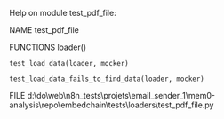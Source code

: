 Help on module test_pdf_file:

NAME
    test_pdf_file

FUNCTIONS
    loader()

    test_load_data(loader, mocker)

    test_load_data_fails_to_find_data(loader, mocker)

FILE
    d:\do\web\n8n_tests\projets\email_sender_1\mem0-analysis\repo\embedchain\tests\loaders\test_pdf_file.py


